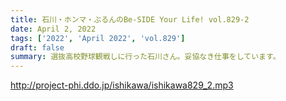 ```yaml
---
title: 石川・ホンマ・ぶるんのBe-SIDE Your Life! vol.829-2
date: April 2, 2022
tags: ['2022', 'April 2022', 'vol.829']
draft: false
summary: 選抜高校野球観戦しに行った石川さん。妥協なき仕事をしています。
---
```


http://project-phi.ddo.jp/ishikawa/ishikawa829_2.mp3